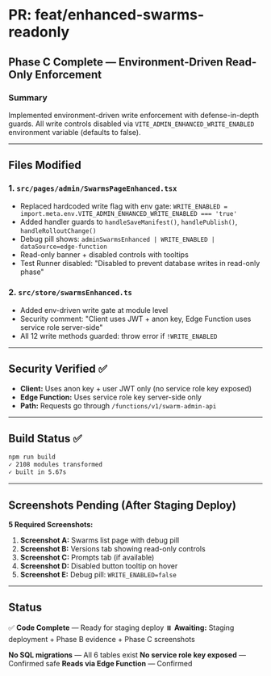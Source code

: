 # PR: feat/enhanced-swarms-readonly

## Phase C Complete — Environment-Driven Read-Only Enforcement

### Summary
Implemented environment-driven write enforcement with defense-in-depth guards. All write controls disabled via `VITE_ADMIN_ENHANCED_WRITE_ENABLED` environment variable (defaults to false).

---

## Files Modified

### 1. `src/pages/admin/SwarmsPageEnhanced.tsx`
- Replaced hardcoded write flag with env gate: `WRITE_ENABLED = import.meta.env.VITE_ADMIN_ENHANCED_WRITE_ENABLED === 'true'`
- Added handler guards to `handleSaveManifest()`, `handlePublish()`, `handleRolloutChange()`
- Debug pill shows: `adminSwarmsEnhanced | WRITE_ENABLED | dataSource=edge-function`
- Read-only banner + disabled controls with tooltips
- Test Runner disabled: "Disabled to prevent database writes in read-only phase"

### 2. `src/store/swarmsEnhanced.ts`
- Added env-driven write gate at module level
- Security comment: "Client uses JWT + anon key, Edge Function uses service role server-side"
- All 12 write methods guarded: throw error if `!WRITE_ENABLED`

---

## Security Verified ✅
- **Client:** Uses anon key + user JWT only (no service role key exposed)
- **Edge Function:** Uses service role key server-side only
- **Path:** Requests go through `/functions/v1/swarm-admin-api`

---

## Build Status ✅
```bash
npm run build
✓ 2108 modules transformed
✓ built in 5.67s
```

---

## Screenshots Pending (After Staging Deploy)

**5 Required Screenshots:**
1. **Screenshot A:** Swarms list page with debug pill
2. **Screenshot B:** Versions tab showing read-only controls
3. **Screenshot C:** Prompts tab (if available)
4. **Screenshot D:** Disabled button tooltip on hover
5. **Screenshot E:** Debug pill: `WRITE_ENABLED=false`

---

## Status
✅ **Code Complete** — Ready for staging deploy
⏸️ **Awaiting:** Staging deployment + Phase B evidence + Phase C screenshots

**No SQL migrations** — All 6 tables exist
**No service role key exposed** — Confirmed safe
**Reads via Edge Function** — Confirmed
